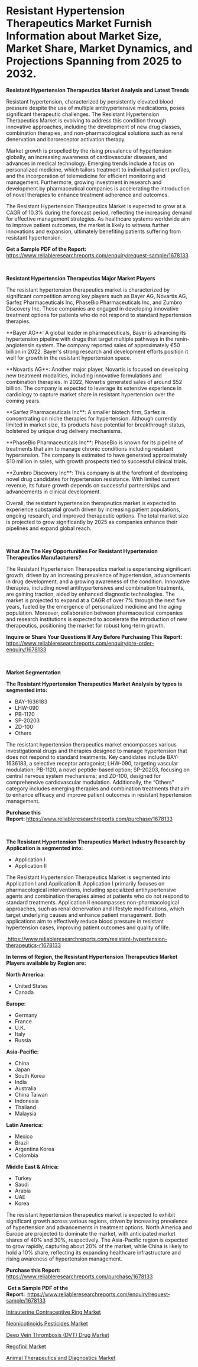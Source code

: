 <p><h1>Resistant Hypertension Therapeutics Market Furnish Information about Market Size, Market Share, Market Dynamics, and Projections Spanning from 2025 to 2032.</h1></p><p><strong>Resistant Hypertension Therapeutics Market Analysis and Latest Trends</strong></p>
<p><p>Resistant hypertension, characterized by persistently elevated blood pressure despite the use of multiple antihypertensive medications, poses significant therapeutic challenges. The Resistant Hypertension Therapeutics Market is evolving to address this condition through innovative approaches, including the development of new drug classes, combination therapies, and non-pharmacological solutions such as renal denervation and baroreceptor activation therapy.</p><p>Market growth is propelled by the rising prevalence of hypertension globally, an increasing awareness of cardiovascular diseases, and advances in medical technology. Emerging trends include a focus on personalized medicine, which tailors treatment to individual patient profiles, and the incorporation of telemedicine for efficient monitoring and management. Furthermore, growing investment in research and development by pharmaceutical companies is accelerating the introduction of novel therapies to enhance treatment adherence and outcomes.</p><p>The Resistant Hypertension Therapeutics Market is expected to grow at a CAGR of 10.3% during the forecast period, reflecting the increasing demand for effective management strategies. As healthcare systems worldwide aim to improve patient outcomes, the market is likely to witness further innovations and expansion, ultimately benefiting patients suffering from resistant hypertension.</p></p>
<p><strong>Get a Sample PDF of the Report:&nbsp;</strong> <a href="https://www.reliableresearchreports.com/enquiry/request-sample/1678133?utm_campaign=32&utm_medium=2&utm_source=Github&utm_content=ia&utm_term=25032025&utm_id=resistant-hypertension-therapeutics">https://www.reliableresearchreports.com/enquiry/request-sample/1678133</a></p>
<p>&nbsp;</p>
<p><strong>Resistant Hypertension Therapeutics Major Market Players</strong></p>
<p><p>The resistant hypertension therapeutics market is characterized by significant competition among key players such as Bayer AG, Novartis AG, Sarfez Pharmaceuticals Inc, PhaseBio Pharmaceuticals Inc, and Zumbro Discovery Inc. These companies are engaged in developing innovative treatment options for patients who do not respond to standard hypertension therapies.</p><p>**Bayer AG**: A global leader in pharmaceuticals, Bayer is advancing its hypertension pipeline with drugs that target multiple pathways in the renin-angiotensin system. The company reported sales of approximately €50 billion in 2022. Bayer's strong research and development efforts position it well for growth in the resistant hypertension space.</p><p>**Novartis AG**: Another major player, Novartis is focused on developing new treatment modalities, including innovative formulations and combination therapies. In 2022, Novartis generated sales of around $52 billion. The company is expected to leverage its extensive experience in cardiology to capture market share in resistant hypertension over the coming years.</p><p>**Sarfez Pharmaceuticals Inc**: A smaller biotech firm, Sarfez is concentrating on niche therapies for hypertension. Although currently limited in market size, its products have potential for breakthrough status, bolstered by unique drug delivery mechanisms.</p><p>**PhaseBio Pharmaceuticals Inc**: PhaseBio is known for its pipeline of treatments that aim to manage chronic conditions including resistant hypertension. The company is estimated to have generated approximately $10 million in sales, with growth prospects tied to successful clinical trials.</p><p>**Zumbro Discovery Inc**: This company is at the forefront of developing novel drug candidates for hypertension resistance. With limited current revenue, its future growth depends on successful partnerships and advancements in clinical development.</p><p>Overall, the resistant hypertension therapeutics market is expected to experience substantial growth driven by increasing patient populations, ongoing research, and improved therapeutic options. The total market size is projected to grow significantly by 2025 as companies enhance their pipelines and expand global reach.</p></p>
<p>&nbsp;</p>
<p><strong>What Are The Key Opportunities For Resistant Hypertension Therapeutics Manufacturers?</strong></p>
<p><p>The Resistant Hypertension Therapeutics market is experiencing significant growth, driven by an increasing prevalence of hypertension, advancements in drug development, and a growing awareness of the condition. Innovative therapies, including novel antihypertensives and combination treatments, are gaining traction, aided by enhanced diagnostic technologies. The market is projected to expand at a CAGR of over 7% through the next five years, fueled by the emergence of personalized medicine and the aging population. Moreover, collaboration between pharmaceutical companies and research institutions is expected to accelerate the introduction of new therapeutics, positioning the market for robust long-term growth.</p></p>
<p><strong>Inquire or Share Your Questions If Any Before Purchasing This Report:</strong> <a href="https://www.reliableresearchreports.com/enquiry/pre-order-enquiry/1678133?utm_campaign=32&utm_medium=2&utm_source=Github&utm_content=ia&utm_term=25032025&utm_id=resistant-hypertension-therapeutics">https://www.reliableresearchreports.com/enquiry/pre-order-enquiry/1678133</a></p>
<p>&nbsp;</p>
<p><strong>Market Segmentation</strong></p>
<p><strong>The Resistant Hypertension Therapeutics Market Analysis by types is segmented into:</strong></p>
<p><ul><li>BAY-1636183</li><li>LHW-090</li><li>PB-1120</li><li>SP-20203</li><li>ZD-100</li><li>Others</li></ul></p>
<p><p>The resistant hypertension therapeutics market encompasses various investigational drugs and therapies designed to manage hypertension that does not respond to standard treatments. Key candidates include BAY-1636183, a selective receptor antagonist; LHW-090, targeting vascular modulation; PB-1120, a novel peptide-based option; SP-20203, focusing on central nervous system mechanisms; and ZD-100, designed for comprehensive cardiovascular modulation. Additionally, the “Others” category includes emerging therapies and combination treatments that aim to enhance efficacy and improve patient outcomes in resistant hypertension management.</p></p>
<p><strong>Purchase this Report:&nbsp;</strong><a href="https://www.reliableresearchreports.com/purchase/1678133?utm_campaign=32&utm_medium=2&utm_source=Github&utm_content=ia&utm_term=25032025&utm_id=resistant-hypertension-therapeutics">https://www.reliableresearchreports.com/purchase/1678133</a></p>
<p>&nbsp;</p>
<p><strong>The Resistant Hypertension Therapeutics Market Industry Research by Application is segmented into:</strong></p>
<p><ul><li>Application I</li><li>Application II</li></ul></p>
<p><p>The Resistant Hypertension Therapeutics Market is segmented into Application I and Application II. Application I primarily focuses on pharmacological interventions, including specialized antihypertensive agents and combination therapies aimed at patients who do not respond to standard treatments. Application II encompasses non-pharmacological approaches, such as renal denervation and lifestyle modifications, which target underlying causes and enhance patient management. Both applications aim to effectively reduce blood pressure in resistant hypertension cases, improving patient outcomes and quality of life.</p></p>
<p><a href="https://www.reliableresearchreports.com/resistant-hypertension-therapeutics-r1678133?utm_campaign=32&utm_medium=2&utm_source=Github&utm_content=ia&utm_term=25032025&utm_id=resistant-hypertension-therapeutics">&nbsp;https://www.reliableresearchreports.com/resistant-hypertension-therapeutics-r1678133</a></p>
<p><strong>In terms of Region, the Resistant Hypertension Therapeutics Market Players available by Region are:</strong></p>
<p>
    <p> <strong> North America: </strong>
        <ul>
            <li>United States</li>
            <li>Canada</li>
        </ul>
        </p> 
    <p> <strong> Europe: </strong>
        <ul>
            <li>Germany</li>
            <li>France</li>
            <li>U.K.</li>
            <li>Italy</li>
            <li>Russia</li>
        </ul>
        </p> 
    <p> <strong> Asia-Pacific: </strong>
        <ul>
            <li>China</li>
            <li>Japan</li>
            <li>South Korea</li>
            <li>India</li>
            <li>Australia</li>
            <li>China Taiwan</li>
            <li>Indonesia</li>
            <li>Thailand</li>
            <li>Malaysia</li>
        </ul>
        </p> 
    <p> <strong> Latin America: </strong>
        <ul>
            <li>Mexico</li>
            <li>Brazil</li>
            <li>Argentina Korea</li>
            <li>Colombia</li>
        </ul>
        </p> 
    <p> <strong> Middle East & Africa: </strong>
        <ul>
            <li>Turkey</li>
            <li>Saudi</li>
            <li>Arabia</li>
            <li>UAE</li>
            <li>Korea</li>
        </ul>
    </p>
    </p>
<p><p>The resistant hypertension therapeutics market is expected to exhibit significant growth across various regions, driven by increasing prevalence of hypertension and advancements in treatment options. North America and Europe are projected to dominate the market, with anticipated market shares of 40% and 30%, respectively. The Asia-Pacific region is expected to grow rapidly, capturing about 20% of the market, while China is likely to hold a 10% share, reflecting its expanding healthcare infrastructure and rising awareness of hypertension management.</p></p>
<p><strong>Purchase this Report: </strong><a href="https://www.reliableresearchreports.com/purchase/1678133?utm_campaign=32&utm_medium=2&utm_source=Github&utm_content=ia&utm_term=25032025&utm_id=resistant-hypertension-therapeutics">https://www.reliableresearchreports.com/purchase/1678133</a></p>
<p>&nbsp;<strong>Get a Sample PDF of the Report:&nbsp;&nbsp;</strong><a href="https://www.reliableresearchreports.com/enquiry/request-sample/1678133?utm_campaign=32&utm_medium=2&utm_source=Github&utm_content=ia&utm_term=25032025&utm_id=resistant-hypertension-therapeutics">https://www.reliableresearchreports.com/enquiry/request-sample/1678133</a></p>
<p><strong></strong></p>
<p><p><a href="https://github.com/tahjaylestro/Market-Research-Report-List-1/blob/main/intrauterine-contraceptive-ring-market.md?utm_campaign=32&utm_medium=2&utm_source=Github&utm_content=ia&utm_term=25032025&utm_id=resistant-hypertension-therapeutics">Intrauterine Contraceptive Ring Market</a></p><p><a href="https://github.com/rocicbenton/Market-Research-Report-List-1/blob/main/neonicotinoids-pesticides-market.md?utm_campaign=32&utm_medium=2&utm_source=Github&utm_content=ia&utm_term=25032025&utm_id=resistant-hypertension-therapeutics">Neonicotinoids Pesticides Market</a></p><p><a href="https://github.com/ishikodehira/Market-Research-Report-List-1/blob/main/deep-vein-thrombosis-dvt-drug-market.md?utm_campaign=32&utm_medium=2&utm_source=Github&utm_content=ia&utm_term=25032025&utm_id=resistant-hypertension-therapeutics">Deep Vein Thrombosis (DVT) Drug Market</a></p><p><a href="https://github.com/filinjaic7/Market-Research-Report-List-1/blob/main/regofinil-market.md?utm_campaign=32&utm_medium=2&utm_source=Github&utm_content=ia&utm_term=25032025&utm_id=resistant-hypertension-therapeutics">Regofinil Market</a></p><p><a href="https://github.com/klenaestien23/Market-Research-Report-List-1/blob/main/animal-therapeutics-and-diagnostics-market.md?utm_campaign=32&utm_medium=2&utm_source=Github&utm_content=ia&utm_term=25032025&utm_id=resistant-hypertension-therapeutics">Animal Therapeutics and Diagnostics Market</a></p></p>